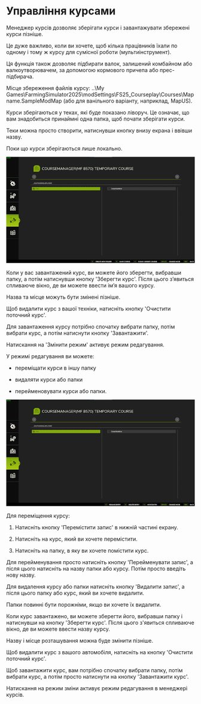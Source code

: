 # Управління курсами

  
  
Менеджер курсів дозволяє зберігати курси і завантажувати збережені курси пізніше.  
  
Це дуже важливо, коли ви хочете, щоб кілька працівників їхали по одному і тому ж курсу для сумісної роботи (мультиінструмент).  
  
Ця функція також дозволяє підбирати валок, залишений комбайном або валкоутворювачем, за допомогою кормового причепа або прес-підбирача.  
  
  
  
Місце збереження файлів курсу: ..\My Games\FarmingSimulator2025\modSettings\FS25_Courseplay\Courses\Mapname.SampleModMap (або для ванільного варіанту, наприклад, MapUS).  
  
Курси зберігаються у теках, які буде показано ліворуч. Це означає, що вам знадобиться принаймні одна папка, щоб почати зберігати курси.   
  
Теки можна просто створити, натиснувши кнопку внизу екрана і ввівши назву.  
  
Поки що курси зберігаються лише локально.  
  


![Image](../assets/images/managerbasehelp_0_0_765_430.png)

  
  
Коли у вас завантажений курс, ви можете його зберегти, вибравши папку, а потім натиснувши кнопку 'Зберегти курс'. Після цього з’явиться спливаюче вікно, де ви можете ввести ім’я вашого курсу.  
  
Назва та місце можуть бути змінені пізніше.  
  
Щоб видалити курс з вашої техніки, натисніть кнопку 'Очистити поточний курс'.  
  
Для завантаження курсу потрібно спочатку вибрати папку, потім вибрати курс, а потім натиснути кнопку 'Завантажити'.  
  
Натискання на 'Змінити режим' активує режим редагування.  
  


  
  
У режимі редагування ви можете:  
  
    
- переміщати курси в іншу папку  
  
    
- видаляти курси або папки  
  
    
- перейменовувати курси або папки.  
  


![Image](../assets/images/manageredithelp_0_0_765_430.png)

  
  
Для переміщення курсу:  
  
  1) Натисніть кнопку 'Перемістити запис' в нижній частині екрану.  
  
  2) Натисніть на курс, який ви хочете перемістити.  
  
  3) Натисніть на папку, в яку ви хочете помістити курс.  
  
Для перейменування просто натисніть кнопку 'Перейменувати запис', а після цього натисніть на назву папки або курсу. Потім просто введіть нову назву.  
  
Для видалення курсу або папки натисніть кнопку 'Видалити запис', а після цього папку або курс, який ви хочете видалити.  
  
Папки повинні бути порожніми, якщо ви хочете їх видалити.  
  
  
  
Коли курс завантажено, ви можете зберегти його, вибравши папку і натиснувши на кнопку 'Зберегти курс'. Після цього з'явиться спливаюче вікно, де ви можете ввести назву курсу.  
  
Назву і місце розташування можна буде змінити пізніше.  
  
Щоб видалити курс з вашого автомобіля, натисніть на кнопку 'Очистити поточний курс'.  
  
Щоб завантажити курс, вам потрібно спочатку вибрати папку, потім вибрати курс, а потім просто натиснути на кнопку 'Завантажити курс'.  
  
Натискання на режим зміни активує режим редагування в менеджері курсів.  
  


